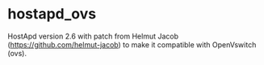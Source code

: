 # hostapd_ovs
HostApd version 2.6 with patch from Helmut Jacob (https://github.com/helmut-jacob) to make it compatible with OpenVswitch (ovs).
